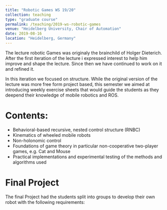 ```yaml
---
title: "Robotic Games WS 19/20"
collection: teaching
type: "graduate course"
permalink: /teaching/2019-ws-robotic-games
venue: "Heidelberg University, Chair of Automation"
date: 2019-08-16
location: "Heidelberg, Germany"
---
```


The lecture robotic Games was originaly the brainchild of Holger Dieterich.
After the first iteration of the lecture i expressed interest to help him improve and shape the lecture.
Since then we have continued to work on it and refined it.

In this iteration we focused on structure.
While the original version of the lecture was more free form project based, this semester we aimed at introducing weekly exercise sheets that would guide the students as they deepend their knowledge of mobile robotics and ROS.



Contents:
======
* Behavioral-based recursive, nested control structure (RNBC)
* Kinematics of wheeled mobile robots
* Non-holonomic control
* Foundations of game theory in particular non-cooperative two-player games, e.g.
Cat and Mouse
* Practical implementations and experimental testing of the methods and
algorithms used


Final Project
======
The final Project had the students split into groups to develop their own robot with the following requirements:
